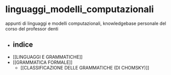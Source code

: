 # linguaggi_modelli_computazionali
appunti di linguaggi e modelli computazionali, knowledgebase personale del corso del professor denti
- ## indice
- [[LINGUAGGI E GRAMMATICHE]]
- [[GRAMMATICA FORMALE]]
	- [[CLASSIFICAZIONE DELLE GRAMMATICHE (DI CHOMSKY)]]
